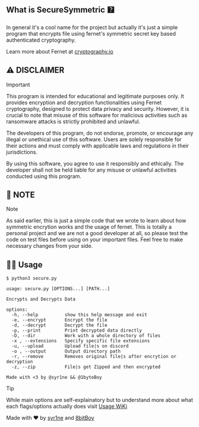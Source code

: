 ## What is SecureSymmetric 🯄

In general it's a cool name for the project but actually it's just a simple program that encrypts file using fernet's symmetric secret key based authenticated cryptography.

Learn more about Fernet at [cryptography.io](https://cryptography.io/en/latest/fernet/)

## ⚠️ DISCLAIMER

> [!IMPORTANT]
> This program is intended for educational and legitimate purposes only. It provides encryption and decryption functionalities using Fernet cryptography, designed to protect data privacy and security. However, it is crucial to note that misuse of this software for malicious activities such as ransomware attacks is strictly prohibited and unlawful.
>
> The developers of this program, do not endorse, promote, or encourage any illegal or unethical use of this software. Users are solely responsible for their actions and must comply with applicable laws and regulations in their jurisdictions.
>
> By using this software, you agree to use it responsibly and ethically. The developer shall not be held liable for any misuse or unlawful activities conducted using this program.

## 📑 NOTE

> [!NOTE]
> As said earlier, this is just a simple code that we wrote to learn about how symmetric encrytion works and the usage of fernet. This is totally a personal project and we are not a good developer at all, so please test the code on test files before using on your important files. Feel free to make necessary changes from your side. 

## 🧑‍💻 Usage

```
$ python3 secure.py
 
usage: secure.py [OPTIONS...] [PATH...]

Encrypts and Decrypts Data

options:
  -h, --help          show this help message and exit
  -e, --encrypt       Encrypt the file
  -d, --decrypt       Decrypt the file
  -p, --print         Print decrypted data directly
  -D, --dir           Work with a whole directory of files
  -x , --extensions   Specify specific file extensions
  -u, --upload        Upload file|s on discord
  -o , --output       Output directory path
  -r, --remove        Removes original file|s after encrytion or decryption
  -z, --zip           File|s get Zipped and then encrypted

Made with <3 by @syr1ne && @1byteBoy
```

> [!TIP]
> While main options are self-explainatory but to understand more about what each flags/options actually does visit [Usage WiKi](https://github.com/RootMiner/SecureSymmetric/wiki#usage)


Made with ❤ by [syr1ne](https://github.com/syr1ne) and [8bitBoy](https://github.com/1byteBoy)
